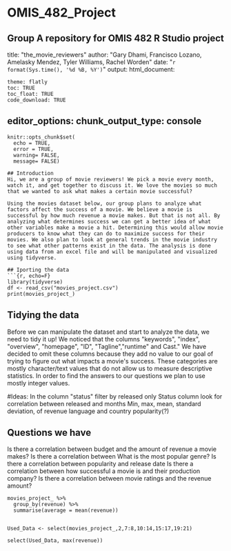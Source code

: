 # OMIS_482_Project
Group A repository for OMIS 482 R Studio project 
---
title: "the_movie_reviewers"
author: "Gary Dhami, Francisco Lozano, Amelasky Mendez, Tyler Williams, Rachel Worden"
date: "`r format(Sys.time(), '%d %B, %Y')`" 
output: 
  html_document:
    
    theme: flatly
    toc: TRUE
    toc_float: TRUE
    code_download: TRUE
editor_options: 
  chunk_output_type: console
---

```{r setup, include=FALSE, cache = F}
knitr::opts_chunk$set(
  echo = TRUE,
  error = TRUE,
  warning= FALSE,
  message= FALSE)

## Introduction
Hi, we are a group of movie reviewers! We pick a movie every month, watch it, and get together to discuss it. We love the movies so much that we wanted to ask what makes a certain movie successful? 

Using the movies dataset below, our group plans to analyze what factors affect the success of a movie. We believe a movie is successful by how much revenue a movie makes. But that is not all. By analyzing what determines success we can get a better idea of what other variables make a movie a hit. Determining this would allow movie producers to know what they can do to maximize success for their movies. We also plan to look at general trends in the movie industry to see what other patterns exist in the data. The analysis is done using data from an excel file and will be manipulated and visualized using tidyverse.

## Iporting the data
```{r, echo=F}
library(tidyverse)
df <- read_csv("movies_project.csv")
print(movies_project_)
```

## Tidying the data
Before we can manipulate the dataset and start to analyze the data, we need to tidy it up! We noticed that the columns "keywords", "index", "overview", "homepage", "ID", "Tagline","runtime" and Cast." We have decided to omit these columns because they add no value to our goal of trying to figure out what impacts a movie's success. These categories are mostly character/text values that do not allow us to measure descriptive statistics. In order to find the answers to our questions we plan to use mostly integer values. 


#Ideas: 
In the column "status" filter by released only 
Status column look for correlation between released and months 
Min, max, mean, standard deviation, of revenue 
language and country 
popularity(?)


## Questions we have 
Is there a correlation between budget and the amount of revenue a movie makes? 
Is there a correlation between 
What is the most popular genre? 
Is there a correlation between popularity and release date
Is there a correlation between how successful a movie is and their production company? 
Is there a correlation between movie ratings and the revenue amount?
```{r}
movies_project_ %>% 
  group_by(revenue) %>% 
  summarise(average = mean(revenue))
```


```{r}

Used_Data <- select(movies_project_,2,7:8,10:14,15:17,19:21)

select(Used_Data, max(revenue))

